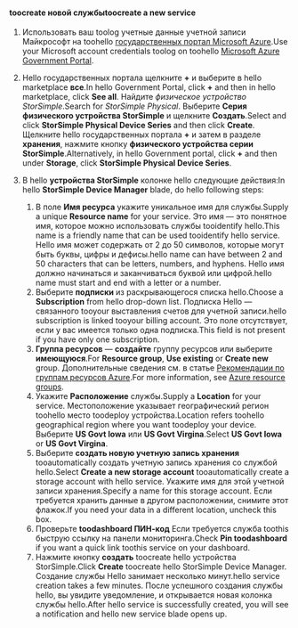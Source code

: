 <!--author=SharS last changed: 9/17/15-->


#### <a name="toocreate-a-new-service"></a><span data-ttu-id="c0492-101">toocreate новой службы</span><span class="sxs-lookup"><span data-stu-id="c0492-101">toocreate a new service</span></span>
1. <span data-ttu-id="c0492-102">Использовать ваш toolog учетные данные учетной записи Майкрософт на toohello [государственных портал Microsoft Azure](https://portal.azure.us/).</span><span class="sxs-lookup"><span data-stu-id="c0492-102">Use your Microsoft account credentials toolog on toohello [Microsoft Azure Government Portal](https://portal.azure.us/).</span></span>
2. <span data-ttu-id="c0492-103">Hello государственных портала щелкните  **+**  и выберите в hello marketplace **все**.</span><span class="sxs-lookup"><span data-stu-id="c0492-103">In hello Government Portal, click **+** and then in hello marketplace, click **See all**.</span></span> <span data-ttu-id="c0492-104">Найдите _физическое устройство StorSimple_.</span><span class="sxs-lookup"><span data-stu-id="c0492-104">Search for _StorSimple Physical_.</span></span> <span data-ttu-id="c0492-105">Выберите **Серия физического устройства StorSimple** и щелкните **Создать**.</span><span class="sxs-lookup"><span data-stu-id="c0492-105">Select and click **StorSimple Physical Device Series** and then click **Create**.</span></span> <span data-ttu-id="c0492-106">Щелкните hello государственных портала  **+**  и затем в разделе **хранения**, нажмите кнопку **физического устройства серии StorSimple**.</span><span class="sxs-lookup"><span data-stu-id="c0492-106">Alternatively, in hello Government portal, click **+** and then under **Storage**, click **StorSimple Physical Device Series**.</span></span>
3. <span data-ttu-id="c0492-107">В hello **устройства StorSimple** колонке hello следующие действия:</span><span class="sxs-lookup"><span data-stu-id="c0492-107">In hello **StorSimple Device Manager** blade, do hello following steps:</span></span>
   
   1. <span data-ttu-id="c0492-108">В поле **Имя ресурса** укажите уникальное имя для службы.</span><span class="sxs-lookup"><span data-stu-id="c0492-108">Supply a unique **Resource name** for your service.</span></span> <span data-ttu-id="c0492-109">Это имя — это понятное имя, которое можно использовать службы tooidentify hello.</span><span class="sxs-lookup"><span data-stu-id="c0492-109">This name is a friendly name that can be used tooidentify hello service.</span></span> <span data-ttu-id="c0492-110">Hello имя может содержать от 2 до 50 символов, которые могут быть буквы, цифры и дефисы.</span><span class="sxs-lookup"><span data-stu-id="c0492-110">hello name can have between 2 and 50 characters that can be letters, numbers, and hyphens.</span></span> <span data-ttu-id="c0492-111">Hello имя должно начинаться и заканчиваться буквой или цифрой.</span><span class="sxs-lookup"><span data-stu-id="c0492-111">hello name must start and end with a letter or a number.</span></span>
   2. <span data-ttu-id="c0492-112">Выберите **подписки** из раскрывающегося списка hello.</span><span class="sxs-lookup"><span data-stu-id="c0492-112">Choose a **Subscription** from hello drop-down list.</span></span> <span data-ttu-id="c0492-113">Подписка Hello — связанного tooyour выставления счетов для учетной записи.</span><span class="sxs-lookup"><span data-stu-id="c0492-113">hello subscription is linked tooyour billing account.</span></span> <span data-ttu-id="c0492-114">Это поле отсутствует, если у вас имеется только одна подписка.</span><span class="sxs-lookup"><span data-stu-id="c0492-114">This field is not present if you have only one subscription.</span></span>
   3. <span data-ttu-id="c0492-115">**Группа ресурсов** — **создайте** группу ресурсов или выберите **имеющуюся**.</span><span class="sxs-lookup"><span data-stu-id="c0492-115">For **Resource group**, **Use existing** or **Create new** group.</span></span> <span data-ttu-id="c0492-116">Дополнительные сведения см. в статье [Рекомендации по группам ресурсов Azure](https://azure.microsoft.com/documentation/articles/virtual-machines-windows-infrastructure-resource-groups-guidelines/).</span><span class="sxs-lookup"><span data-stu-id="c0492-116">For more information, see [Azure resource groups](https://azure.microsoft.com/documentation/articles/virtual-machines-windows-infrastructure-resource-groups-guidelines/).</span></span>
   4. <span data-ttu-id="c0492-117">Укажите **Расположение** службы.</span><span class="sxs-lookup"><span data-stu-id="c0492-117">Supply a **Location** for your service.</span></span> <span data-ttu-id="c0492-118">Местоположение указывает географический регион toohello место toodeploy устройства.</span><span class="sxs-lookup"><span data-stu-id="c0492-118">Location refers toohello geographical region where you want toodeploy your device.</span></span> <span data-ttu-id="c0492-119">Выберите **US Govt Iowa** или **US Govt Virgina**.</span><span class="sxs-lookup"><span data-stu-id="c0492-119">Select **US Govt Iowa** or **US Govt Virgina**.</span></span>
   5. <span data-ttu-id="c0492-120">Выберите **создать новую учетную запись хранения** tooautomatically создать учетную запись хранения со службой hello.</span><span class="sxs-lookup"><span data-stu-id="c0492-120">Select **Create a new storage account** tooautomatically create a storage account with hello service.</span></span> <span data-ttu-id="c0492-121">Укажите имя для этой учетной записи хранения.</span><span class="sxs-lookup"><span data-stu-id="c0492-121">Specify a name for this storage account.</span></span> <span data-ttu-id="c0492-122">Если требуется хранить данные в другом расположении, снимите этот флажок.</span><span class="sxs-lookup"><span data-stu-id="c0492-122">If you need your data in a different location, uncheck this box.</span></span>
   6. <span data-ttu-id="c0492-123">Проверьте **toodashboard ПИН-код** Если требуется служба toothis быструю ссылку на панели мониторинга.</span><span class="sxs-lookup"><span data-stu-id="c0492-123">Check **Pin toodashboard** if you want a quick link toothis service on your dashboard.</span></span>
   7. <span data-ttu-id="c0492-124">Нажмите кнопку **создать** toocreate hello устройства StorSimple.</span><span class="sxs-lookup"><span data-stu-id="c0492-124">Click **Create** toocreate hello StorSimple Device Manager.</span></span> <span data-ttu-id="c0492-125">Создание службы Hello занимает несколько минут.</span><span class="sxs-lookup"><span data-stu-id="c0492-125">hello service creation takes a few minutes.</span></span> <span data-ttu-id="c0492-126">После успешного создания службы hello, вы увидите уведомление, и открывается новая колонка службы hello.</span><span class="sxs-lookup"><span data-stu-id="c0492-126">After hello service is successfully created, you will see a notification and hello new service blade opens up.</span></span>


